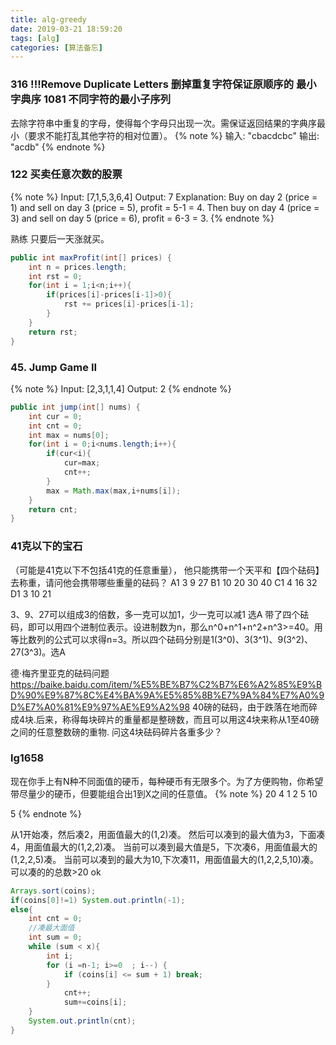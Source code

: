 ```yaml
---
title: alg-greedy
date: 2019-03-21 18:59:20
tags: [alg]
categories: [算法备忘]
---
```


### 316 !!!Remove Duplicate Letters 删掉重复字符保证原顺序的   最小字典序 1081 不同字符的最小子序列
去除字符串中重复的字母，使得每个字母只出现一次。需保证返回结果的字典序最小（要求不能打乱其他字符的相对位置）。
{% note %}
输入: "cbacdcbc"
输出: "acdb"
{% endnote %}

### 122 买卖任意次数的股票
{% note %}
Input: [7,1,5,3,6,4]
Output: 7
Explanation: Buy on day 2 (price = 1) and sell on day 3 (price = 5), profit = 5-1 = 4. Then buy on day 4 (price = 3) and sell on day 5 (price = 6), profit = 6-3 = 3.
{% endnote %}

熟练
只要后一天涨就买。

```java
public int maxProfit(int[] prices) {
    int n = prices.length;
    int rst = 0;
    for(int i = 1;i<n;i++){
        if(prices[i]-prices[i-1]>0){
            rst += prices[i]-prices[i-1];
        }
    }
    return rst;
}
```

### 45. Jump Game II
{% note %}
Input: [2,3,1,1,4]
Output: 2
{% endnote %}

```java
public int jump(int[] nums) {
    int cur = 0;
    int cnt = 0;
    int max = nums[0];
    for(int i = 0;i<nums.length;i++){
        if(cur<i){
            cur=max;
            cnt++;
        }
        max = Math.max(max,i+nums[i]);
    }
    return cnt;
}
```

### 41克以下的宝石
（可能是41克以下不包括41克的任意重量），
他只能携带一个天平和【四个砝码】去称重，请问他会携带哪些重量的砝码？
A1 3 9 27
B1 10 20 30 40
C1 4 16 32
D1 3 10 21

3、9、27可以组成3的倍数，多一克可以加1，少一克可以减1 选A
带了四个砝码，即可以用四个进制位表示。设进制数为n，那么n^0+n^1+n^2+n^3>=40。用等比数列的公式可以求得n=3。所以四个砝码分别是1(3^0)、3(3^1)、9(3^2)、27(3^3)。选A


德·梅齐里亚克的砝码问题
https://baike.baidu.com/item/%E5%BE%B7%C2%B7%E6%A2%85%E9%BD%90%E9%87%8C%E4%BA%9A%E5%85%8B%E7%9A%84%E7%A0%9D%E7%A0%81%E9%97%AE%E9%A2%98
40磅的砝码，由于跌落在地而碎成4块.后来，称得每块碎片的重量都是整磅数，而且可以用这4块来称从1至40磅之间的任意整数磅的重物.
问这4块砝码碎片各重多少？

### lg1658
现在你手上有N种不同面值的硬币，每种硬币有无限多个。为了方便购物，你希望带尽量少的硬币，但要能组合出1到X之间的任意值。
{% note %}
20 4
1 2 5 10

5
{% endnote %}


从1开始凑，然后凑2，用面值最大的(1,2)凑。
然后可以凑到的最大值为3，下面凑4，用面值最大的(1,2,2)凑。
当前可以凑到最大值是5，下次凑6，用面值最大的(1,2,2,5)凑。
当前可以凑到的最大为10,下次凑11，用面值最大的(1,2,2,5,10)凑。
可以凑的的总数>20 ok

```java
Arrays.sort(coins);
if(coins[0]!=1) System.out.println(-1);
else{
    int cnt = 0;
    //凑最大面值
    int sum = 0;
    while (sum < x){
        int i;
        for (i =n-1; i>=0  ; i--) {
            if (coins[i] <= sum + 1) break;
        }
            cnt++;
            sum+=coins[i];
    }
    System.out.println(cnt);
}
```

